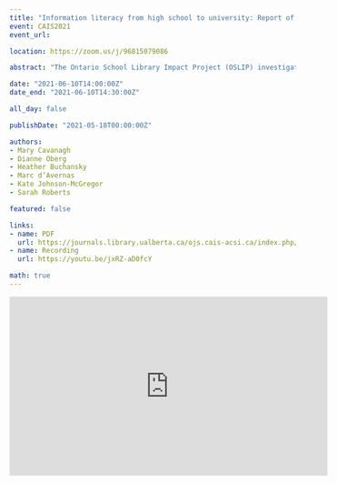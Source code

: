 ```yaml
---
title: "Information literacy from high school to university: Report of the Ontario School Library Impact Project (OSLIP)"
event: CAIS2021
event_url:

location: https://zoom.us/j/96815079086

abstract: "The Ontario School Library Impact Project (OSLIP) investigated the impact of school libraries on the development of key information literacy skills in students entering post-secondary education, using online surveys and qualitative interviews. The project found that first-year university students are challenged by the demands of post-secondary course research assignments. These findings support previous research indicating first-year university students are challenged by new demands for research skills. Unfortunately, opportunities to develop those skills are inconsistent among school boards in Ontario. This is a multifaceted problem confronting both school librarians and academic librarians as well as their teaching partners."

date: "2021-06-10T14:00:00Z"
date_end: "2021-06-10T14:30:00Z"

all_day: false

publishDate: "2021-05-18T00:00:00Z"

authors:
- Mary Cavanagh
- Dianne Oberg
- Heather Buchansky
- Marc d’Avernas
- Kate Johnson-McGregor
- Sarah Roberts

featured: false

links:
- name: PDF
  url: https://journals.library.ualberta.ca/ojs.cais-acsi.ca/index.php/cais-asci/article/view/1211/1047
- name: Recording
  url: https://youtu.be/jxRZ-aD0fcY

math: true
---
```

<iframe width="560" height="315" src="https://www.youtube.com/embed/jxRZ-aD0fcY" title="YouTube video player" frameborder="0" allow="accelerometer; autoplay; clipboard-write; encrypted-media; gyroscope; picture-in-picture" allowfullscreen></iframe>